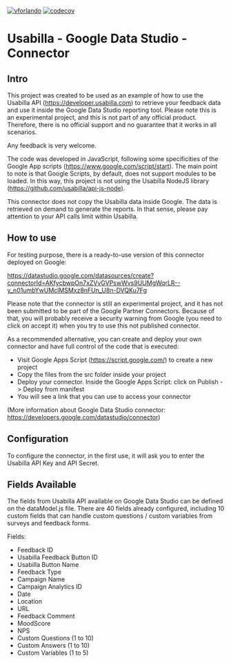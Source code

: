 [![vforlando](https://circleci.com/gh/vforlando/usabilla-googledatastudio-connector/tree/master.svg?style=svg)](https://circleci.com/gh/vforlando/usabilla-googledatastudio-connector) [![codecov](https://codecov.io/gh/vforlando/usabilla-googledatastudio-connector/branch/master/graph/badge.svg)](https://codecov.io/gh/vforlando/usabilla-googledatastudio-connector)

# Usabilla - Google Data Studio - Connector

## Intro

This project was created to be used as an example of how to use the Usabilla API (https://developer.usabilla.com) to retrieve your feedback data and use it inside the Google Data Studio reporting tool. Please note this is an experimental project, and this is not part of any official product. Therefore, there is no official support and no guarantee that it works in all scenarios.

Any feedback is very welcome.

The code was developed in JavaScript, following some specificities of the Google App scripts (https://www.google.com/script/start). The main point to note is that Google Scripts, by default, does not support modules to be loaded. In this way, this project is not using the Usabilla NodeJS library (https://github.com/usabilla/api-js-node).

This connector does not copy the Usabilla data inside Google. The data is retrieved on demand to generate the reports. In that sense, please pay attention to your API calls limit within Usabilla.

## How to use 

For testing purpose, there is a ready-to-use version of this connector deployed on Google:

https://datastudio.google.com/datasources/create?connectorId=AKfycbwpOn7xZVvGVPswWvs9UUMgWqrLR--y_n01umbYwUMclMSMxz8nFUn_U8n-DVQKu7Fg

Please note that the connector is still an experimental project, and it has not been submitted to be part of the Google Partner Connectors. Because of that, you will probably receive a security warning from Google (you need to click on accept it) when you try to use this not published connector.  

As a recommended alternative, you can create and deploy your own connector and have full control of the code that is executed:

* Visit Google Apps Script (https://script.google.com/) to create a new project
* Copy the files from the src folder inside your project
* Deploy your connector. Inside the Google Apps Script: click on Publish -> Deploy from manifest 
* You will see a link that you can use to access your connector

(More information about Google Data Studio connector: https://developers.google.com/datastudio/connector)

## Configuration 

To configure the connector, in the first use, it will ask you to enter the Usabilla API Key and API Secret.

## Fields Available

The fields from Usabilla API available on Google Data Studio can be defined on the dataModel.js file. There are 40 fields already configured, including 10 custom fields that can handle custom questions / custom variables from surveys and feedback forms.

Fields:

* Feedback ID
* Usabilla Feedback Button ID
* Usabilla Button Name
* Feedback Type 
* Campaign Name
* Campaign Analytics ID 
* Date
* Location
* URL
* Feedback Comment
* MoodScore
* NPS
* Custom Questions (1 to 10)
* Custom Answers (1 to 10)
* Custom Variables (1 to 5) 


